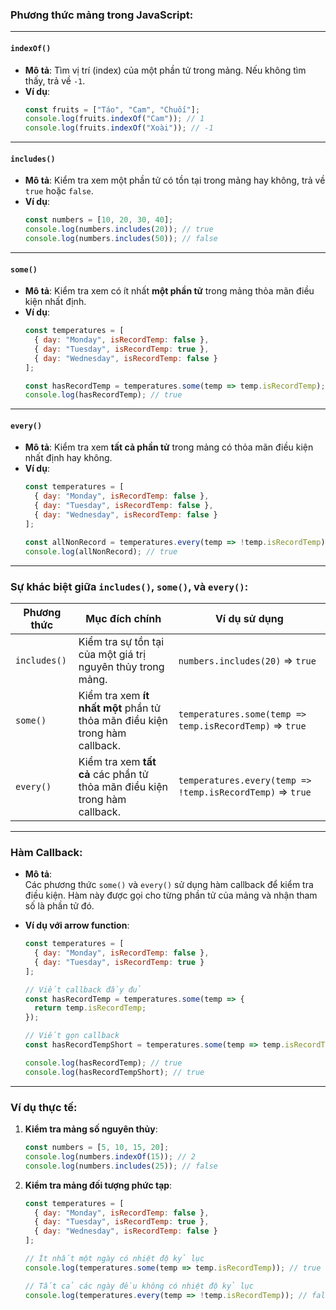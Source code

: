 ### **Phương thức mảng trong JavaScript:**

---

#### **`indexOf()`**
- **Mô tả**: Tìm vị trí (index) của một phần tử trong mảng. Nếu không tìm thấy, trả về `-1`.
- **Ví dụ**:  
  ```javascript
  const fruits = ["Táo", "Cam", "Chuối"];
  console.log(fruits.indexOf("Cam")); // 1
  console.log(fruits.indexOf("Xoài")); // -1
  ```

---

#### **`includes()`**
- **Mô tả**: Kiểm tra xem một phần tử có tồn tại trong mảng hay không, trả về `true` hoặc `false`.
- **Ví dụ**:  
  ```javascript
  const numbers = [10, 20, 30, 40];
  console.log(numbers.includes(20)); // true
  console.log(numbers.includes(50)); // false
  ```

---

#### **`some()`**
- **Mô tả**: Kiểm tra xem có ít nhất **một phần tử** trong mảng thỏa mãn điều kiện nhất định.
- **Ví dụ**:  
  ```javascript
  const temperatures = [
    { day: "Monday", isRecordTemp: false },
    { day: "Tuesday", isRecordTemp: true },
    { day: "Wednesday", isRecordTemp: false }
  ];

  const hasRecordTemp = temperatures.some(temp => temp.isRecordTemp);
  console.log(hasRecordTemp); // true
  ```

---

#### **`every()`**
- **Mô tả**: Kiểm tra xem **tất cả phần tử** trong mảng có thỏa mãn điều kiện nhất định hay không.
- **Ví dụ**:  
  ```javascript
  const temperatures = [
    { day: "Monday", isRecordTemp: false },
    { day: "Tuesday", isRecordTemp: false },
    { day: "Wednesday", isRecordTemp: false }
  ];

  const allNonRecord = temperatures.every(temp => !temp.isRecordTemp);
  console.log(allNonRecord); // true
  ```

---

### **Sự khác biệt giữa `includes()`, `some()`, và `every()`:**
| **Phương thức** | **Mục đích chính**                                                                 | **Ví dụ sử dụng**                                                                                 |
|------------------|------------------------------------------------------------------------------------|---------------------------------------------------------------------------------------------------|
| `includes()`     | Kiểm tra sự tồn tại của một giá trị nguyên thủy trong mảng.                        | `numbers.includes(20)` => `true`                                                                 |
| `some()`         | Kiểm tra xem **ít nhất một** phần tử thỏa mãn điều kiện trong hàm callback.        | `temperatures.some(temp => temp.isRecordTemp)` => `true`                                         |
| `every()`        | Kiểm tra xem **tất cả** các phần tử thỏa mãn điều kiện trong hàm callback.         | `temperatures.every(temp => !temp.isRecordTemp)` => `true`                                       |

---

### **Hàm Callback:**
- **Mô tả**:  
  Các phương thức `some()` và `every()` sử dụng hàm callback để kiểm tra điều kiện. Hàm này được gọi cho từng phần tử của mảng và nhận tham số là phần tử đó.

- **Ví dụ với arrow function**:  
  ```javascript
  const temperatures = [
    { day: "Monday", isRecordTemp: false },
    { day: "Tuesday", isRecordTemp: true }
  ];

  // Viết callback đầy đủ
  const hasRecordTemp = temperatures.some(temp => {
    return temp.isRecordTemp;
  });

  // Viết gọn callback
  const hasRecordTempShort = temperatures.some(temp => temp.isRecordTemp);

  console.log(hasRecordTemp); // true
  console.log(hasRecordTempShort); // true
  ```

---

### **Ví dụ thực tế:**
1. **Kiểm tra mảng số nguyên thủy**:  
   ```javascript
   const numbers = [5, 10, 15, 20];
   console.log(numbers.indexOf(15)); // 2
   console.log(numbers.includes(25)); // false
   ```

2. **Kiểm tra mảng đối tượng phức tạp**:  
   ```javascript
   const temperatures = [
     { day: "Monday", isRecordTemp: false },
     { day: "Tuesday", isRecordTemp: true },
     { day: "Wednesday", isRecordTemp: false }
   ];

   // Ít nhất một ngày có nhiệt độ kỷ lục
   console.log(temperatures.some(temp => temp.isRecordTemp)); // true

   // Tất cả các ngày đều không có nhiệt độ kỷ lục
   console.log(temperatures.every(temp => !temp.isRecordTemp)); // false
   ```